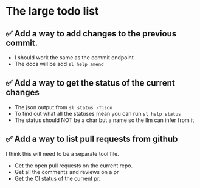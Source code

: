# The large todo list

## ✅ Add a way to add changes to the previous commit.

- I should work the same as the commit endpoint
- The docs will be add `sl help amend`

## ✅ Add a way to get the status of the current changes

- The json output from `sl status -Tjson`
- To find out what all the statuses mean you can run `sl help status`
- The status should NOT be a char but a name so the llm can infer from it

## ✅ Add a way to list pull requests from github

I think this will need to be a separate tool file.

- Get the open pull requests on the current repo.
- Get all the comments and reviews on a pr
- Get the CI status of the current pr.
